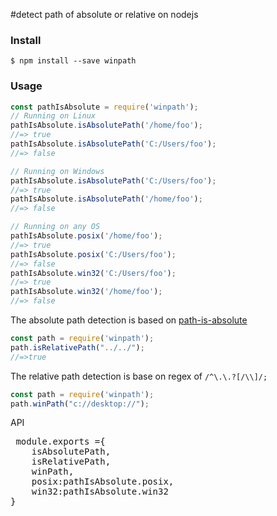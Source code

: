 #detect path of absolute or relative on nodejs 

### Install
```
$ npm install --save winpath
```

### Usage
```js
const pathIsAbsolute = require('winpath');
// Running on Linux
pathIsAbsolute.isAbsolutePath('/home/foo');
//=> true
pathIsAbsolute.isAbsolutePath('C:/Users/foo');
//=> false

// Running on Windows
pathIsAbsolute.isAbsolutePath('C:/Users/foo');
//=> true
pathIsAbsolute.isAbsolutePath('/home/foo');
//=> false

// Running on any OS
pathIsAbsolute.posix('/home/foo');
//=> true
pathIsAbsolute.posix('C:/Users/foo');
//=> false
pathIsAbsolute.win32('C:/Users/foo');
//=> true
pathIsAbsolute.win32('/home/foo');
//=> false
```
The absolute path detection  is based on [path-is-absolute](https://github.com/sindresorhus/path-is-absolute)

```js
const path = require('winpath');
path.isRelativePath("../../");
//=>true
```
The relative path detection is base on regex of `/^\.\.?[/\\]/;`
```js
const path = require('winpath');
path.winPath("c://desktop://");
```

API

<pre>
 module.exports ={
    isAbsolutePath,
    isRelativePath,
    winPath,
    posix:pathIsAbsolute.posix,
    win32:pathIsAbsolute.win32
}
</pre>